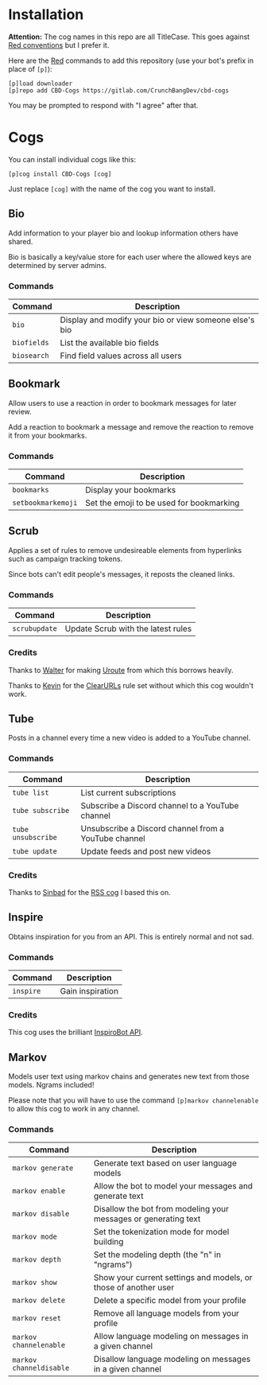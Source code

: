 # Installation

**Attention:** The cog names in this repo are all TitleCase. This goes against [Red conventions](https://red-discordbot.readthedocs.io/en/stable/guide_cog_creation.html) but I prefer it.

Here are the [Red](https://github.com/Cog-Creators/Red-DiscordBot) commands to add this repository (use your bot's prefix in place of `[p]`):
```
[p]load downloader
[p]repo add CBD-Cogs https://gitlab.com/CrunchBangDev/cbd-cogs
```

You may be prompted to respond with "I agree" after that.


# Cogs

You can install individual cogs like this:
```
[p]cog install CBD-Cogs [cog]
```

Just replace `[cog]` with the name of the cog you want to install.

## Bio

Add information to your player bio and lookup information others have shared.

Bio is basically a key/value store for each user where the allowed keys are determined by server admins.

### Commands

| Command     | Description |
| ----------- | ----------- |
| `bio`       | Display and modify your bio or view someone else's bio |
| `biofields` | List the available bio fields |
| `biosearch` | Find field values across all users |

## Bookmark

Allow users to use a reaction in order to bookmark messages for later review.

Add a reaction to bookmark a message and remove the reaction to remove it from your bookmarks.

### Commands

| Command            | Description |
| ------------------ | ----------- |
| `bookmarks`        | Display your bookmarks |
| `setbookmarkemoji` | Set the emoji to be used for bookmarking |

## Scrub

Applies a set of rules to remove undesireable elements from hyperlinks such as campaign tracking tokens.

Since bots can't edit people's messages, it reposts the cleaned links.

### Commands

| Command       | Description |
| ------------- | ----------- |
| `scrubupdate` | Update Scrub with the latest rules |

### Credits

Thanks to [Walter](https://github.com/walterl) for making [Uroute](https://github.com/walterl/uroute) from which this borrows heavily.

Thanks to [Kevin](https://gitlab.com/KevinRoebert) for the [ClearURLs](https://gitlab.com/KevinRoebert/ClearUrls) rule set without which this cog wouldn't work.

## Tube

Posts in a channel every time a new video is added to a YouTube channel.

### Commands

| Command       | Description |
| ------------- | ----------- |
| `tube list`        | List current subscriptions |
| `tube subscribe`   | Subscribe a Discord channel to a YouTube channel |
| `tube unsubscribe` | Unsubscribe a Discord channel from a YouTube channel |
| `tube update`      | Update feeds and post new videos |

### Credits

Thanks to [Sinbad](https://github.com/mikeshardmind) for the [RSS cog](https://github.com/mikeshardmind/SinbadCogs/tree/v3/rss) I based this on.

## Inspire

Obtains inspiration for you from an API. This is entirely normal and not sad.

### Commands

| Command       | Description |
| ------------- | ----------- |
| `inspire`     | Gain inspiration |

### Credits

This cog uses the brilliant [InspiroBot API](https://inspirobot.me).

## Markov

Models user text using markov chains and generates new text from those models. Ngrams included!

Please note that you will have to use the command `[p]markov channelenable` to allow this cog to work in any channel.

### Commands

| Command       | Description |
| ------------- | ----------- |
| `markov generate` | Generate text based on user language models |
| `markov enable`   | Allow the bot to model your messages and generate text |
| `markov disable`  | Disallow the bot from modeling your messages or generating text |
| `markov mode`     | Set the tokenization mode for model building |
| `markov depth`    | Set the modeling depth (the "n" in "ngrams") |
| `markov show`     | Show your current settings and models, or those of another user |
| `markov delete`   | Delete a specific model from your profile |
| `markov reset`    | Remove all language models from your profile |
| `markov channelenable`  | Allow language modeling on messages in a given channel |
| `markov channeldisable` | Disallow language modeling on messages in a given channel |
